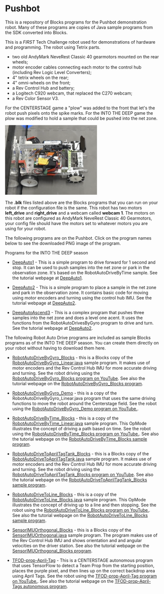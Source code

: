 # Pushbot
This is a repository of Blocks programs for the Pushbot demonstration robot. Many of these programs are copies of Java sample programs from the SDK converted into Blocks.

This is a *FIRST* Tech Challenge robot used for demonstrations of hardware and programming. The robot using Tetrix parts. 
- two old AndyMark NeveRest Classic 40 gearmotors mounted on the rear wheels;
- motor encoder cables connecting each motor to the control hub (including Rev Logic Level Converters);
- 4" tetrix wheels on the rear;
- 4" omni-wheels on the front;
- a Rev Control Hub and battery;
- a Logitech C920 webcam, that replaced the C270 webcam;
- a Rev Color Sensor V3.

For the CENTERSTAGE game a "plow" was added to the front that let's the robot push pixels onto the spike marks.
For the INTO THE DEEP game the plow was modified to hold a sample that could be pushed into the net zone.

![Model](https://raw.githubusercontent.com/acharraggi/Pushbot/main/Images/pushbot.png)

 The **.blk** files listed above are the Blocks programs that you can run on your robot if the configuration file is the same. This robot has two motors **left_drive** and **right_drive** and a webcam called **webcam 1**. The motors on this robot are configured as AndyMark NeveRest Classic 40 Gearmotors, your config file should have the motors set to whatever motors you are using for your robot. 

 The following programs are on the Pushbot. Click on the program names below to see the downloaded PNG image of the program.

Programs for the INTO THE DEEP season

- [DeepAuto1](Images/DeepAuto1.png) - This is a simple program to drive forward for 1 second and stop. It can be used to push samples into the net zone or park in the observation zone. It's based on the RobotAutoDriveByTime sample. See the tutorial webpage at [DeepAuto1](https://firstroboticsbc.org/ftc/ftc-team-resources/intothedeep-my-first-autonomous-program/).

- [DeepAuto2](Images/DeepAuto2.png) - This is a simple program to place a sample in the net zone and park in the observation zone. It contains basic code for moving using motor encoders and turning using the control hub IMU. See the tutorial webpage at [DeepAuto2](https://firstroboticsbc.org/ftc/ftc-team-resources/intothedeep-my-second-autonomous-program/).

- [DeepAutoAscend3](Images/DeepAutoAscend3.png) - This is a complex program that pushes three samples into the net zone and does a level one acent. It uses the functions from the RobotAutoDrivesByGyro program to drive and turn. See the tutorial webpage at [DeepAuto2](https://firstroboticsbc.org/ftc/ftc-team-resources/DeepAutoAscend3/).

 The following Robot Auto Drive programs are included as sample Blocks programs as of the INTO THE DEEP season. You can create them directly on your robot without having to download them here.

- [RobotAutoDriveByGyro_Blocks](Images/RobotAutoDriveByGyro_Blocks.png) - this is a Blocks copy of the [RobotAutoDriveByGyro_Linear.java](https://github.com/FIRST-Tech-Challenge/FtcRobotController/blob/master/FtcRobotController/src/main/java/org/firstinspires/ftc/robotcontroller/external/samples/RobotAutoDriveByGyro_Linear.java) sample program. It makes use of motor encoders and the Rev Control Hub IMU for more accurate driving and turning. See the robot driving using the [RobotAutoDriveByGyro_Blocks program on YouTube](https://youtu.be/8sitKrHBNyY). See also the tutorial webpage on the [RobotAutoDriveByGyro_Blocks program](https://firstroboticsbc.org/ftc/ftc-team-resources/RobotAutoDriveByGyro_Blocks/).

- [RobotAutoDriveByGyro_Demo](Images/RobotAutoDriveByGyro_Demo.png) - this is a copy of the RobotAutoDriveByGyro_Linear.java program that uses the same driving functions to move the robot around the Centerstage field. See the robot using the [RobotAutoDriveByGyro_Demo program on YouTube.](https://youtu.be/-TFp3KY9alM).

- [RobotAutoDriveByTime_Blocks](Images/RobotAutoDriveByTime_Blocks.png) - this is a copy of the [RobotAutoDriveByTime_Linear.java](https://github.com/FIRST-Tech-Challenge/FtcRobotController/blob/master/FtcRobotController/src/main/java/org/firstinspires/ftc/robotcontroller/external/samples/RobotAutoDriveByTime_Linear.java) sample program. This OpMode illustrates the concept of driving a path based on time. See the robot using the [RobotAutoDriveByTime_Blocks program on YouTube.](https://youtu.be/mrhTzFVS_Is). See also the tutorial webpage on the [RobotAutoDriveByTime_Blocks sample program](https://firstroboticsbc.org/ftc/ftc-team-resources/RobotAutoDriveByTime_Blocks/).

- [RobotAutoDriveToAprilTagTank_Blocks](Images/RobotAutoDriveToAprilTagTank_Blocks.png) - this is a Blocks copy of the [RobotAutoDriveToAprilTagTank.java](https://github.com/FIRST-Tech-Challenge/FtcRobotController/blob/master/FtcRobotController/src/main/java/org/firstinspires/ftc/robotcontroller/external/samples/RobotAutoDriveToAprilTagTank.java) sample program. It makes use of motor encoders and the Rev Control Hub IMU for more accurate driving and turning. See the robot driving using the [RobotAutoDriveToAprilTagTank_Blocks program on YouTube](https://youtu.be/Z32eKDitKmo). See also the tutorial webpage on the [RobotAutoDriveToAprilTagTank_Blocks sample program](https://firstroboticsbc.org/ftc/ftc-team-resources/RobotAutoDriveToAprilTagTank_Blocks/).

- [RobotAutoDriveToLine_Blocks](Images/RobotAutoDriveToLine_Blocks.png) - this is a copy of the [RobotAutoDriveToLine_Blocks.java](https://github.com/FIRST-Tech-Challenge/FtcRobotController/blob/master/FtcRobotController/src/main/java/org/firstinspires/ftc/robotcontroller/external/samples/RobotAutoDriveToLine_Linear.java) sample program. This OpMode illustrates the concept of driving up to a line and then stopping. See the robot using the [RobotAutoDriveToLine_Blocks program on YouTube.](https://youtu.be/-MpNI2-azjw). See also the tutorial webpage on the [RobotAutoDriveToLine_Blocks sample program](https://firstroboticsbc.org/ftc/ftc-team-resources/RobotAutoDriveToLine_Blocks/).

- [SensorIMUOrthogonal_Blocks](Images/SensorIMUOrthogonal_Blocks.png) - this is a Blocks copy of the [SensorIMUOrthogonal.java](https://github.com/FIRST-Tech-Challenge/FtcRobotController/blob/master/FtcRobotController/src/main/java/org/firstinspires/ftc/robotcontroller/external/samples/SensorIMUOrthogonal.java) sample program. The program makes use of the Rev Control Hub IMU and shows orientation and and angular velocities on the driver station.  See also the tutorial webpage on the [SensorIMUOrthogonal_Blocks program](https://firstroboticsbc.org/ftc/ftc-team-resources/SensorIMUOrthogonal_Blocks/).

- [TFOD-prop-April-Tag](Images/TFOD-prop-April-Tag.png) - This is a CENTERSTAGE autonomous program that uses TensorFlow to detect a Team Prop from the starting position, places the purple pixel, and then lines up on the correct backdrop area using April Tags. See the robot using the [TFOD-prop-April-Tag program on YouTube.](https://youtu.be/ko0mzQYXO2E). See also the tutorial webpage on the [TFOD-prop-April-Tags autonomous program](https://firstroboticsbc.org/ftc/ftc-team-resources/centerstage-tfod-prop-april-tag-autonomous-program/).
